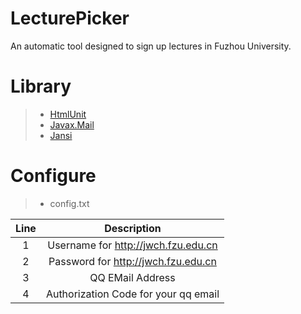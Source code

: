 # LecturePicker
An automatic tool designed to sign up lectures in Fuzhou University.

# Library
> * [HtmlUnit](https://mvnrepository.com/artifact/net.sourceforge.htmlunit/htmlunit/2.33)
> * [Javax.Mail](https://mvnrepository.com/artifact/javax.mail/javax.mail-api/1.6.2)
> * [Jansi](https://mvnrepository.com/artifact/org.fusesource.jansi/jansi/1.17.1)

# Configure
> * config.txt

|Line|  Description                              |
|:--:| :---------------------------------------: |
| 1  | Username for http://jwch.fzu.edu.cn       |
| 2  | Password for http://jwch.fzu.edu.cn       |
| 3  | QQ EMail Address                          |
| 4  | Authorization Code for your qq email      |
